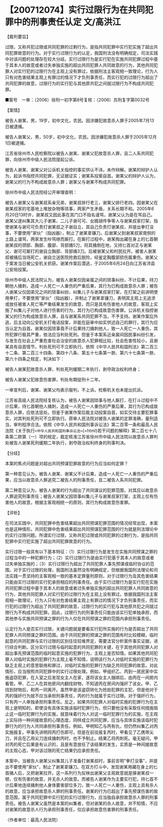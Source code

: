 # 【200712074】实行过限行为在共同犯罪中的刑事责任认定 文/高洪江

【裁判要旨】

过限，又称共犯过限或共同犯罪的过剩行为，是指共同犯罪中实行犯实施了超出共同犯罪故意的行为。对于实行过限行为的认定，我国刑法没有明确规定，司法实践中对该问题的处理存在较大分歧。实行过限行为是实行犯在实施共同犯罪过程中基于其本人的故意或者过失单独实施的超出共同犯罪人共同故意的行为，其他共同犯罪人对实行犯的过限行为在主观上没有罪过，依据刑法主客观相一致理论，行为人只有对危害结果主观上有罪过的情况下才负刑事责任，而实行犯的过限行为超出了共同犯罪的故意，过限行为的实行犯与其他原共犯之间就过限行为不构成共同犯罪。

■案号　一审：（2006）徐刑一初字第8号复核：（2006）苏刑复字第0032号

【案情】

被告人谢某，男，19岁，初中文化，农民。因涉嫌犯故意杀人罪于2005年7月13日被逮捕。

被告人谢某父，男，50岁，初中文化，农民。因涉嫌犯故意杀人罪于2005年12月1日被逮捕。

江苏省徐州市人民检察院以被告人谢某、谢某父犯故意杀人罪，且二人系共同犯罪，向徐州市中级人民法院提起公诉。

被告人谢某、谢某父对公诉机关指控的事实供认不讳，未作辩解。谢某的辩护人认为，起诉书指控共同犯罪，无证据证实；谢某系投案自首。谢某父的辩护人认为，谢某父的行为不构成故意杀人罪；谢某父与谢某不构成共同犯罪。

徐州市中级人民法院经公开审理查明：

被告人谢某父与谢某叔系亲兄弟，谢某叔排行老三，谢某父排行老四。因谢某父在谢某叔家的宅基地上堆放杂物等琐事，两家产生矛盾，关系长期不和。2005年6月20日13时许，谢某叔又因此事在其门口不指名谩骂，谢某父认为是在骂自己。谢某父遂纠集其大儿子谢某、二儿子谢可可、女婿胡传争等人与谢某叔家打架，指使谢某与谢可可负责打谢某叔之子谢自立，其自己负责打谢某叔，并提出拳打没事，不要使用"家伙"（指凶器），制止了谢某拿镰刀。后谢某父到谢某叔家南侧的土路上谩骂，两家发生吵骂继而厮打。在厮打过程中，谢某掏出藏在身上的匕首朝谢某叔的颈部、胸部、腹部、背部捅5刀，将其捅倒在地，又持匕首对正与谢某父、谢可可厮打的谢自立胸部、背部捅3刀。后被谢某父和村民拉开。被害人谢某叔被捅后当场死亡，谢自立送医院抢救后脱险，经鉴定胸腹部损伤属重伤。谢某父于案发当日被公安机关抓获。谢某作案后潜逃，于2005年6月24日向江苏省沛县公安局投案。

徐州市中级人民法院认为，被告人谢某仅因亲属之间的琐事纠纷，不计后果，持刀朝他人捅刺，造成一人死亡一人重伤的严重后果，其行为已构成故意杀人罪；被告人谢某父仅因弟兄之间的琐事纠纷，纠集儿子与谢某叔家打架，在打架之前讲明使用拳打，不要使用"家伙"（指凶器），并制止了谢某拿镰刀，表明其主观上无追求或放任被害人死亡等严重结果发生的故意，而只是具有伤害他人的故意，客观上实施了纠集儿子对他人进行伤害的行为，其行为已构成故意伤害罪。公诉机关指控谢某父的行为构成故意杀人罪，且与谢某系共同犯罪不当，不予支持。谢某作案后外逃，后主动向公安机关打电话投案，并能在庭审中如实供述自己的罪行，其行为应当认定为自首。谢某仅因琐事竟不计后果持刀捅刺他人，致一人死亡一人重伤，其所犯罪行极其严重，依法应当判处死刑。但鉴于本案系近亲属间因民事纠纷引发，与发生在社会上严重危害社会治安的故意杀人犯罪相比较，社会危害性较小，且谢某具有自首情节，判处死刑可不立即执行。依照《中华人民共和国刑法》第二百三十二条、第二百三十四条、第四十八条、第五十七条第一款、第六十七条第一款、第六十四条之规定，判决如下：

被告人谢某犯故意杀人罪，判处死刑缓期二年执行，剥夺政治权利终身；

被告人谢某父犯故意伤害罪，判处有期徒刑十二年。

一审宣判后，谢某、谢某父均表示服判，不上诉。检察机关也未提出抗诉。

江苏省高级人民法院经复核认为，被告人谢某因琐事与他人厮打，在打斗过程中不计后果，持匕首朝他人捅刺，造成一人死亡一人重伤的严重后果，其行为已构成故意杀人罪，应依法惩处。但鉴于谢某作案后能主动投案自首，如实交待主要犯罪事实，对其判处死刑可不立即执行。原审人民法院对被告人谢某的定罪准确，量刑适当，审判程序合法。依照《中华人民共和国刑事诉讼法》第二百零一条和最高人民法院《关于执行`<中华人民共和国刑事诉讼法>`{=html}若干问题的解释》第二百七十八条第二款第（一）项的规定，裁定核准江苏省徐州市中级人民法院以故意杀人罪判处被告人谢某死刑缓期二年执行，剥夺政治权利终身的刑事判决。

【分歧】

本案的焦点问题是对超出共同预谋犯罪故意的行为应当如何定罪？

第一种意见认为，被告人谢某、谢某父不计后果，造成一人死亡一人重伤的严重后果，应当以故意杀人罪追究二被告人的刑事责任，且二被告人系共同犯罪。

第二种意见认为，被告人谢某的行为超出了共同谋议的犯罪范围，对其应以故意杀人罪追究刑事责任；被告人谢某父因琐事纠集儿子与谢某叔家打架，主观上仅有伤害他人的故意，根据主客观相统一的原则，其行为构成故意伤害罪。

【评析】

在司法实践中，共同犯罪中危害结果超出共同预谋犯罪范围的情况经常出现，本案也是这种情形。共同犯罪中危害结果超出共同预谋犯罪范围的行为就是刑法理论中的实行过限问题。所谓实行过限，又称共犯过限或共同犯罪的过剩行为，是指共同犯罪中实行犯实施了超出共同犯罪故意的行为。

实行过限一般具有以下基本特征：（1）实行过限行为是发生在实施共同预谋之罪的过程当中的一种犯罪行为；（2）实行过限行为是由实行犯基于其本人的故意或者过失单独实施的；（3）实行过限行为超出了共同犯罪人事先预谋或临时协议的范围。对于实行过限的处理，我国刑法虽然没有明确规定，但根据我国刑法理论和司法实践一贯坚持的主客观相一致的基本定罪量刑原则，对于过限行为及其危害结果只能由实行过限的实行犯承担相应的刑事责任。由于实行过限行为是实行犯在实施共同犯罪过程中基于其本人的故意或者过失单独实施的超出共同犯罪人共同故意的行为，其他共同犯罪人对实行犯的过限行为在主观上没有罪过。依据我国刑法主客观相一致理论，行为人只有对危害结果主观上有罪过的情况下才负刑事责任，而实行犯的过限行为超出了共同犯罪的故意，过限行为的实行犯与其他原共犯之间就过限行为不构成共同犯罪。因此，过限行为的刑事责任只能由该实行犯单独承担，而其他参与实施共同预谋之罪的行为人仅在共同预谋之罪的范围内承担刑事责任。

认定行为人是否实行过限，关键问题就是要看实行犯所实施的行为是否超出了共同犯罪人共同预谋之罪的范围。由于共同犯罪的预谋之罪的范围有时比较模糊，临时起意的共同犯罪与实行过限的区别往往较难界定，需要法官分析案件事实证据，进行综合判断。区分实行过限与临时起意的共同犯罪的关键，在于其他共同犯罪人对超出事先预谋范围的临时起意实施的犯罪行为，主观上是否知情。如果其他共同犯罪人对临时实施的犯罪行为主观上毫不知情，说明该行为人对临时实施的犯罪行为缺乏主观上的意思联络和罪过，对临时实施的犯罪行为缺乏共同犯罪的故意。对此情形，应当按照共同犯罪中的实行过限处理。例如，甲组织乙、丙到一居民家中实施盗窃犯罪，在入室之后发现女主人在家，遂将该女主人捆绑后，由丙在一间房内看管。甲、乙二人在其他房间内翻找财物，不知道丙在房间内强奸了该女。甲、乙找到财物后，和丙一同离开。虽然甲是该盗窃转化为抢劫犯罪的主犯，但是他对于丙的强奸行为就不应当承担刑事责任，丙的行为就属于实行过限。对于强奸行为，只有丙一人单独承担刑事责任。反之，如果共同犯罪人对临时实施的犯罪行为在主观上是明知的，即使没有具体实施该临时犯罪行为，但只要他没有采取任何措施阻止这一临时犯罪行为的实施，就意味着行为人对这一临时犯罪行为的实施，在主观上实际持一种间接故意的心理态度，同样成立共同犯罪，应当与具体实施该临时犯罪行为的行为人共同承担刑事责任。例如，甲明知乙与丙有仇，但仍然纠集乙对丙实施报复。甲事先讲明将丙打伤即可，但是在前往报复丙时，甲看见了乙携带尖刀，并且在乙用尖刀连续捅刺丙时，也不予制止。结果乙将丙刺死。毫无疑问，甲对丙的死亡后果是有认识的，且是有意放任了该结果的发生，实质是一种间接故意的主观心态，甲对该过限的死亡结果仍应承担责任。

本案中，当被告人谢某父纠集其儿子准备打谢某叔时，事前言明"拳打没事"，并提出不要使用"家伙"，制止了谢某拿镰刀。在双方打斗中，发现谢某用藏在身上的匕首捅人后，又把谢某拉开。这一系列行为反映出谢某父主观故意就是揍谢某叔一顿，仅有伤害的故意，并无杀人的故意。而被告人谢某作为主要实行犯，持匕首不计后果地连续捅刺他人身体要害部位多刀，致一人死亡一人重伤，主观上具有杀人的故意，应当承担故意杀人罪的刑事责任。谢某的行为已超出了事先预谋伤害的故意范围，属于共同犯罪中实行犯的实行过限行为，应当独自承担故意杀人罪的刑事责任。被告人谢某父虽然是本案的纠集者，但对谢某的杀人故意，并不知情，不应对谢某的故意杀人行为承担刑事责任，仅应承担故意伤害罪的刑事责任。

（作者单位：最高人民法院）